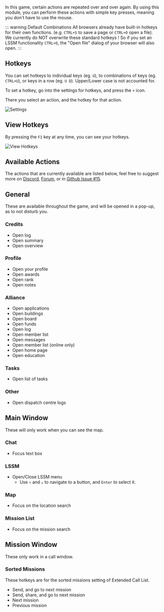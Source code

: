 In this game, certain actions are repeated over and over again. By using this module, you can perform these actions with simple key presses, meaning you don't have to use the mouse.

::: warning Default Combinations
All browsers already have built-in hotkeys for their own functions. (e.g. `CTRL+S` to save a page or `CTRL+O` open a file). We currently do NOT overwrite these standard hotkeys ! So if you set an LSSM functionality `CTRL+O`, the "Open file" dialog of your browser will also open.
:::

## Hotkeys

You can set hotkeys to individual keys (eg. `U`), to combinations of keys (eg. `CTRL+U`), or keys in a row (eg. `U D`). Upper/Lower case is not accounted for.

To set a hotkey, go into the settings for hotkeys, and press the `+` icon.

There you select an action, and the hotkey for that action.

![Settings](./settings.png)

## View Hotkeys

By pressing the `F1` key at any time, you can see your hotkeys.

![View Hotkeys](./f1.png)

## Available Actions

The actions that are currently available are listed below, feel free to suggest more on [Discord](https://discord.gg/RcTNjpB), [Forum](https://forum.leitstellenspiel.de/index.php?thread/19176-lss-manager-v-4/), or in [Github Issue #15](https://github.com/LSS-Manager/LSSM-V.4/issues/15).

## General

These are available throughout the game, and will be opened in a pop-up, as to not disturb you.

### Credits

* Open log
* Open summary
* Open overview

### Profile

* Open your profile
* Open awards
* Open rank
* Open notes

### Alliance

* Open applications
* Open buildings
* Open board
* Open funds
* Open log
* Open member list
* Open messages
* Open member list (online only)
* Open home page
* Open education

### Tasks

* Open list of tasks

### Other

* Open dispatch centre logs

## Main Window

These will only work when you can see the map.

### Chat

* Focus text box

### LSSM

* Open/Close LSSM menu
    * Use `↑` and `↓` to navigate to a button, and `Enter` to select it.

### Map

* Focus on the location search

### Mission List

* Focus on the mission search

## Mission Window

These only work in a call window.

### Sorted Missions

These hotkeys are for the sorted missions setting of Extended Call List.

* Send, and go to next mission
* Send, share, and go to next mission
* Next mission
* Previous mission
